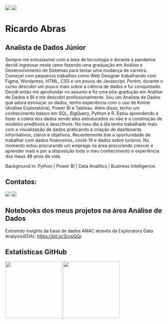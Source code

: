 <a href="https://www.linkedin.com/in/ricardo-abras-a46055b7/" target="_blank"><img src="https://img.shields.io/badge/Autor-Ricardo%20Abras-blueviolet" target="_blank"></a>
<a href="https://github.com/Rickkyz/" target="_blank"><img src="https://img.shields.io/badge/Forma%C3%A7%C3%A3o-Analista%20de%20Dados-blue" target="_blank"></a>

# Ricardo Abras
## Analista de Dados Júnior

Sempre me entusiasmei com a área de tecnologia e durante a pandemia decidi ingressar neste ramo fazendo uma graduação em Análise e Desenvolvimento de Sistemas para tentar uma mudança de carreira. Começei com pequenos trabalhos como Web Designer trabalhando com Figma, Wordpress, HTML, CSS e um pouco de Javascript. Porém, durante o curso descobri um pouco mais sobre a ciência de dados e fui conquistado. Decidi então me aprofundar no assunto e fiz uma pós-gradução em Análise de Dados e BI e me descobri profissionalmente.  Sou um Analista de Dados que adora esmiuçar os dados, tenho experiência com o uso de Knime (Análise Exploratória), Power BI e Tableau. Além disso, tenho um conhecimento básico em SQL, BigQuery, Python e R. Estou aprendendo a fazer a coleta dos dados sendo eles estruturados ou não e a construção de modelos preditivos e descritivos. No meu dia a dia tenho trabalhado mais com a visualização de dados praticando a criação de dashboards informativos, claros e objetivos. Recentemente tive a oportunidade de trabalhar com dados financeiros, covid-19 e dados sobre turismo. No momento estou procurando um emprego na área procurando crescer e aprender mais e por a disposição todo o meu conhecimento e experiência dos meus 48 anos de vida.

Background in: Python | Power BI | Data Analitics | Business Intelligence.

## Contatos:

<a href="https://www.linkedin.com/in/ricardo-abras-a46055b7/" target="_blank"><img src="https://img.shields.io/badge/-LinkedIn-%230077B5?style=for-the-badge&logo=linkedin&logoColor=white" target="_blank"></a>
<a href = "mailto:rickks@gmail.com"><img src="https://img.shields.io/badge/Gmail-D14836?style=for-the-badge&logo=gmail&logoColor=white" target="_blank"></a>

## Notebooks dos meus projetos na área Análise de Dados

Extraindo insights da base de dados ANAC através da Exploratory Data Analysis(EDA): https://bit.ly/3icwQQr

## Estatísticas GitHub
<div>
<a href="https://github.com/Rickkyz">
<img height="180em" src="https://github-readme-stats.vercel.app/api/top-langs/?username=Rickkyz&layout=compact&langs_count=7&theme=dracula"/>
<img height="180em" src="https://github-readme-stats.vercel.app/api?username=Rickkyz&show_icons=true&theme=dracula&include_all_commits=true&count_private=true"/>
</div>
